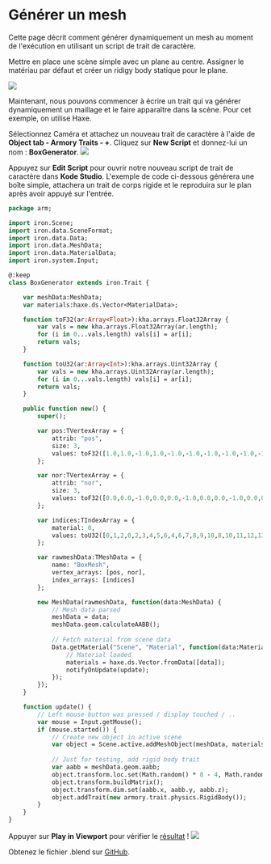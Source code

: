 # Générer un mesh

Cette page décrit comment générer dynamiquement un mesh au moment de l'exécution en utilisant un script de trait de caractère.

Mettre en place une scène simple avec un plane au centre. Assigner le matériau par défaut et créer un ridigy body statique pour le plane.

![](/code/img/generate_mesh/0.jpg)

Maintenant, nous pouvons commencer à écrire un trait qui va générer dynamiquement un maillage et le faire apparaître dans la scène. Pour cet exemple, on utilise Haxe.

Sélectionnez Caméra et attachez un nouveau trait de caractère à l'aide de **Object tab - Armory Traits - +**. Cliquez sur  **New Script** et donnez-lui un nom : **BoxGenerator**.
![](/code/img/generate_mesh/1.jpg)

Appuyez sur **Edit Script** pour ouvrir notre nouveau script de trait de caractère dans **Kode Studio**. L'exemple de code ci-dessous générera une boîte simple, attachera un trait de corps rigide et le reproduira sur le plan après avoir appuyé sur l'entrée.

```hx
package arm;

import iron.Scene;
import iron.data.SceneFormat;
import iron.data.Data;
import iron.data.MeshData;
import iron.data.MaterialData;
import iron.system.Input;

@:keep
class BoxGenerator extends iron.Trait {

	var meshData:MeshData;
	var materials:haxe.ds.Vector<MaterialData>;

	function toF32(ar:Array<Float>):kha.arrays.Float32Array {
		var vals = new kha.arrays.Float32Array(ar.length);
		for (i in 0...vals.length) vals[i] = ar[i];
		return vals;
	}

	function toU32(ar:Array<Int>):kha.arrays.Uint32Array {
		var vals = new kha.arrays.Uint32Array(ar.length);
		for (i in 0...vals.length) vals[i] = ar[i];
		return vals;
	}

	public function new() {
		super();

		var pos:TVertexArray = {
			attrib: "pos",
			size: 3,
			values: toF32([1.0,1.0,-1.0,1.0,-1.0,-1.0,-1.0,-1.0,-1.0,-1.0,1.0,-1.0,1.0,1.0,1.0,-1.0,1.0,1.0,-1.0,-1.0,1.0,1.0,-1.0,1.0,1.0,1.0,-1.0,1.0,1.0,1.0,1.0,-1.0,1.0,1.0,-1.0,-1.0,1.0,-1.0,-1.0,1.0,-1.0,1.0,-1.0,-1.0,1.0,-1.0,-1.0,-1.0,-1.0,-1.0,-1.0,-1.0,-1.0,1.0,-1.0,1.0,1.0,-1.0,1.0,-1.0,1.0,1.0,1.0,1.0,1.0,-1.0,-1.0,1.0,-1.0,-1.0,1.0,1.0])
		};

		var nor:TVertexArray = {
			attrib: "nor",
			size: 3,
			values: toF32([0.0,0.0,-1.0,0.0,0.0,-1.0,0.0,0.0,-1.0,0.0,0.0,-1.0,0.0,0.0,1.0,0.0,0.0,1.0,0.0,0.0,1.0,0.0,0.0,1.0,1.0,0.0,0.0,1.0,0.0,0.0,1.0,0.0,0.0,1.0,0.0,0.0,0.0,-1.0,-0.0,0.0,-1.0,-0.0,0.0,-1.0,-0.0,0.0,-1.0,-0.0,-1.0,0.0,-0.0,-1.0,0.0,-0.0,-1.0,0.0,-0.0,-1.0,0.0,-0.0,0.0,1.0,0.0,0.0,1.0,0.0,0.0,1.0,0.0,0.0,1.0,0.0])
		};

		var indices:TIndexArray = {
			material: 0,
			values: toU32([0,1,2,0,2,3,4,5,6,4,6,7,8,9,10,8,10,11,12,13,14,12,14,15,16,17,18,16,18,19,20,21,22,20,22,23])
		};

		var rawmeshData:TMeshData = { 
			name: "BoxMesh",
			vertex_arrays: [pos, nor],
			index_arrays: [indices]
		};

		new MeshData(rawmeshData, function(data:MeshData) {
			// Mesh data parsed
			meshData = data;
			meshData.geom.calculateAABB();
			
			// Fetch material from scene data
			Data.getMaterial("Scene", "Material", function(data:MaterialData) {
				// Material loaded
				materials = haxe.ds.Vector.fromData([data]);
				notifyOnUpdate(update);
			});
		});
	}

	function update() {
		// Left mouse button was pressed / display touched / ..
		var mouse = Input.getMouse();
		if (mouse.started()) {
			// Create new object in active scene
			var object = Scene.active.addMeshObject(meshData, materials);
			
			// Just for testing, add rigid body trait
			var aabb = meshData.geom.aabb;
			object.transform.loc.set(Math.random() * 8 - 4, Math.random() * 8 - 4, 5);
			object.transform.buildMatrix();
			object.transform.dim.set(aabb.x, aabb.y, aabb.z);
			object.addTrait(new armory.trait.physics.RigidBody());
		}
	}
}
```


Appuyer sur **Play in Viewport** pour vérifier le [résultat](http://armory3d.org/demo/generate_mesh) !
![](/code/img/generate_mesh/2.jpg)

Obtenez le fichier .blend sur [GitHub](https://github.com/armory3d/armory_examples/tree/master/script_genmesh).
